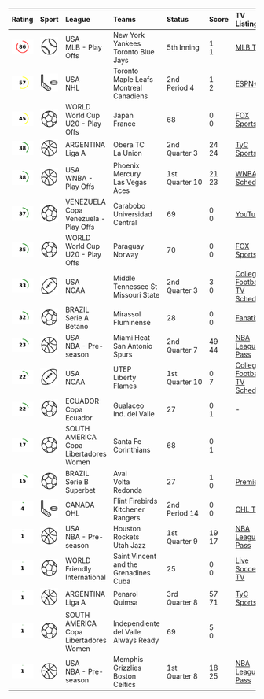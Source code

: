 | Rating                                                                                                                                 | Sport                                                                                                                | League                                   | Teams                                     | Status         | Score    | TV Listing                                                                                                                |
|:---------------------------------------------------------------------------------------------------------------------------------------|:---------------------------------------------------------------------------------------------------------------------|:-----------------------------------------|:------------------------------------------|:---------------|:---------|:--------------------------------------------------------------------------------------------------------------------------|
| <img src="https://raw.githubusercontent.com/BlakeDuncan25/Donut-SVG-Ratings/bac4e4a278175106499642192132b1786a9aec38/86.svg" alt="86"> | <img src="https://raw.githubusercontent.com/BlakeDuncan25/Donut-SVG-Ratings/master/baseball.png" alt="Baseball">     | USA<br>MLB - Play Offs                   | New York Yankees<br>Toronto Blue Jays     | 5th Inning     | 1<br>1   | <a href="https://www.mlb.com/live-stream-games">MLB.TV</a>                                                                |
| <img src="https://raw.githubusercontent.com/BlakeDuncan25/Donut-SVG-Ratings/bac4e4a278175106499642192132b1786a9aec38/57.svg" alt="57"> | <img src="https://raw.githubusercontent.com/BlakeDuncan25/Donut-SVG-Ratings/master/hockey.png" alt="Ice Hockey">     | USA<br>NHL                               | Toronto Maple Leafs<br>Montreal Canadiens | 2nd Period 4   | 1<br>2   | <a href="https://www.espn.com/espnplus/schedule/_/type/live/categoryId/2512ac76-a335-39cb-af51-b9afffc6571d">ESPN+</a>    |
| <img src="https://raw.githubusercontent.com/BlakeDuncan25/Donut-SVG-Ratings/bac4e4a278175106499642192132b1786a9aec38/45.svg" alt="45"> | <img src="https://raw.githubusercontent.com/BlakeDuncan25/Donut-SVG-Ratings/master/soccer.png" alt="Soccer">         | WORLD<br>World Cup U20 - Play Offs       | Japan<br>France                           | 68             | 0<br>0   | <a href="https://www.foxsports.com/replays">FOX Sports</a>                                                                |
| <img src="https://raw.githubusercontent.com/BlakeDuncan25/Donut-SVG-Ratings/bac4e4a278175106499642192132b1786a9aec38/38.svg" alt="38"> | <img src="https://raw.githubusercontent.com/BlakeDuncan25/Donut-SVG-Ratings/master/basketball.png" alt="Basketball"> | ARGENTINA<br>Liga A                      | Obera TC<br>La Union                      | 2nd Quarter 3  | 24<br>24 | <a href="https://watch.fanatiz.com/calendar">TyC Sports</a>                                                               |
| <img src="https://raw.githubusercontent.com/BlakeDuncan25/Donut-SVG-Ratings/bac4e4a278175106499642192132b1786a9aec38/38.svg" alt="38"> | <img src="https://raw.githubusercontent.com/BlakeDuncan25/Donut-SVG-Ratings/master/basketball.png" alt="Basketball"> | USA<br>WNBA - Play Offs                  | Phoenix Mercury<br>Las Vegas Aces         | 1st Quarter 10 | 21<br>23 | <a href="https://www.sportsmediawatch.com/wnba-tv-schedule-2024-watch-stream-live/#TuesdayOctober72025">WNBA Schedule</a> |
| <img src="https://raw.githubusercontent.com/BlakeDuncan25/Donut-SVG-Ratings/bac4e4a278175106499642192132b1786a9aec38/37.svg" alt="37"> | <img src="https://raw.githubusercontent.com/BlakeDuncan25/Donut-SVG-Ratings/master/soccer.png" alt="Soccer">         | VENEZUELA<br>Copa Venezuela - Play Offs  | Carabobo<br>Universidad Central           | 69             | 0<br>0   | <a href="https://www.youtube.com/results?search_query=copa+venezuela&sp=EgJAAQ%253D%253D">YouTube</a>                     |
| <img src="https://raw.githubusercontent.com/BlakeDuncan25/Donut-SVG-Ratings/bac4e4a278175106499642192132b1786a9aec38/35.svg" alt="35"> | <img src="https://raw.githubusercontent.com/BlakeDuncan25/Donut-SVG-Ratings/master/soccer.png" alt="Soccer">         | WORLD<br>World Cup U20 - Play Offs       | Paraguay<br>Norway                        | 70             | 0<br>0   | <a href="https://www.foxsports.com/replays">FOX Sports</a>                                                                |
| <img src="https://raw.githubusercontent.com/BlakeDuncan25/Donut-SVG-Ratings/bac4e4a278175106499642192132b1786a9aec38/33.svg" alt="33"> | <img src="https://raw.githubusercontent.com/BlakeDuncan25/Donut-SVG-Ratings/master/football.png" alt="NCAAF">        | USA<br>NCAA                              | Middle Tennessee St<br>Missouri State     | 2nd Quarter 3  | 3<br>0   | <a href="https://fbschedules.com/college-football-tv-schedule/">College Football TV Schedule</a>                          |
| <img src="https://raw.githubusercontent.com/BlakeDuncan25/Donut-SVG-Ratings/bac4e4a278175106499642192132b1786a9aec38/32.svg" alt="32"> | <img src="https://raw.githubusercontent.com/BlakeDuncan25/Donut-SVG-Ratings/master/soccer.png" alt="Soccer">         | BRAZIL<br>Serie A Betano                 | Mirassol<br>Fluminense                    | 28             | 0<br>0   | <a href="https://watch.fanatiz.com/channels">Fanatiz</a>                                                                  |
| <img src="https://raw.githubusercontent.com/BlakeDuncan25/Donut-SVG-Ratings/bac4e4a278175106499642192132b1786a9aec38/23.svg" alt="23"> | <img src="https://raw.githubusercontent.com/BlakeDuncan25/Donut-SVG-Ratings/master/basketball.png" alt="NBA">        | USA<br>NBA - Pre-season                  | Miami Heat<br>San Antonio Spurs           | 2nd Quarter 7  | 49<br>44 | <a href="https://www.amazon.com/gp/video/storefront/subscription/nbalp?jic=16%7CCgNhbGwSA2FsbA%3D%3D">NBA League Pass</a> |
| <img src="https://raw.githubusercontent.com/BlakeDuncan25/Donut-SVG-Ratings/bac4e4a278175106499642192132b1786a9aec38/22.svg" alt="22"> | <img src="https://raw.githubusercontent.com/BlakeDuncan25/Donut-SVG-Ratings/master/football.png" alt="NCAAF">        | USA<br>NCAA                              | UTEP<br>Liberty Flames                    | 1st Quarter 10 | 0<br>7   | <a href="https://fbschedules.com/college-football-tv-schedule/">College Football TV Schedule</a>                          |
| <img src="https://raw.githubusercontent.com/BlakeDuncan25/Donut-SVG-Ratings/bac4e4a278175106499642192132b1786a9aec38/22.svg" alt="22"> | <img src="https://raw.githubusercontent.com/BlakeDuncan25/Donut-SVG-Ratings/master/soccer.png" alt="Soccer">         | ECUADOR<br>Copa Ecuador                  | Gualaceo<br>Ind. del Valle                | 27             | 0<br>1   | -                                                                                                                         |
| <img src="https://raw.githubusercontent.com/BlakeDuncan25/Donut-SVG-Ratings/bac4e4a278175106499642192132b1786a9aec38/17.svg" alt="17"> | <img src="https://raw.githubusercontent.com/BlakeDuncan25/Donut-SVG-Ratings/master/soccer.png" alt="Soccer">         | SOUTH AMERICA<br>Copa Libertadores Women | Santa Fe<br>Corinthians                   | 68             | 0<br>1   | <a href="#N/A"></a>                                                                                                       |
| <img src="https://raw.githubusercontent.com/BlakeDuncan25/Donut-SVG-Ratings/bac4e4a278175106499642192132b1786a9aec38/15.svg" alt="15"> | <img src="https://raw.githubusercontent.com/BlakeDuncan25/Donut-SVG-Ratings/master/soccer.png" alt="Soccer">         | BRAZIL<br>Serie B Superbet               | Avai<br>Volta Redonda                     | 27             | 1<br>0   | <a href="https://www.sling.com/international/brazilian">Premiere</a>                                                      |
| <img src="https://raw.githubusercontent.com/BlakeDuncan25/Donut-SVG-Ratings/bac4e4a278175106499642192132b1786a9aec38/4.svg" alt="4">   | <img src="https://raw.githubusercontent.com/BlakeDuncan25/Donut-SVG-Ratings/master/hockey.png" alt="Ice Hockey">     | CANADA<br>OHL                            | Flint Firebirds<br>Kitchener Rangers      | 2nd Period 14  | 0<br>0   | <a href="https://watch.chl.ca/ohl_chl">CHL TV</a>                                                                         |
| <img src="https://raw.githubusercontent.com/BlakeDuncan25/Donut-SVG-Ratings/bac4e4a278175106499642192132b1786a9aec38/1.svg" alt="1">   | <img src="https://raw.githubusercontent.com/BlakeDuncan25/Donut-SVG-Ratings/master/basketball.png" alt="NBA">        | USA<br>NBA - Pre-season                  | Houston Rockets<br>Utah Jazz              | 1st Quarter 9  | 19<br>17 | <a href="https://www.amazon.com/gp/video/storefront/subscription/nbalp?jic=16%7CCgNhbGwSA2FsbA%3D%3D">NBA League Pass</a> |
| <img src="https://raw.githubusercontent.com/BlakeDuncan25/Donut-SVG-Ratings/bac4e4a278175106499642192132b1786a9aec38/1.svg" alt="1">   | <img src="https://raw.githubusercontent.com/BlakeDuncan25/Donut-SVG-Ratings/master/soccer.png" alt="Soccer">         | WORLD<br>Friendly International          | Saint Vincent and the Grenadines<br>Cuba  | 25             | 0<br>0   | <a href="https://www.livesoccertv.com/competitions/international/friendly/">Live Soccer TV</a>                            |
| <img src="https://raw.githubusercontent.com/BlakeDuncan25/Donut-SVG-Ratings/bac4e4a278175106499642192132b1786a9aec38/1.svg" alt="1">   | <img src="https://raw.githubusercontent.com/BlakeDuncan25/Donut-SVG-Ratings/master/basketball.png" alt="Basketball"> | ARGENTINA<br>Liga A                      | Penarol<br>Quimsa                         | 3rd Quarter 8  | 57<br>71 | <a href="https://watch.fanatiz.com/calendar">TyC Sports</a>                                                               |
| <img src="https://raw.githubusercontent.com/BlakeDuncan25/Donut-SVG-Ratings/bac4e4a278175106499642192132b1786a9aec38/1.svg" alt="1">   | <img src="https://raw.githubusercontent.com/BlakeDuncan25/Donut-SVG-Ratings/master/soccer.png" alt="Soccer">         | SOUTH AMERICA<br>Copa Libertadores Women | Independiente del Valle<br>Always Ready   | 69             | 5<br>0   | <a href="#N/A"></a>                                                                                                       |
| <img src="https://raw.githubusercontent.com/BlakeDuncan25/Donut-SVG-Ratings/bac4e4a278175106499642192132b1786a9aec38/1.svg" alt="1">   | <img src="https://raw.githubusercontent.com/BlakeDuncan25/Donut-SVG-Ratings/master/basketball.png" alt="NBA">        | USA<br>NBA - Pre-season                  | Memphis Grizzlies<br>Boston Celtics       | 1st Quarter 8  | 18<br>25 | <a href="https://www.amazon.com/gp/video/storefront/subscription/nbalp?jic=16%7CCgNhbGwSA2FsbA%3D%3D">NBA League Pass</a> |